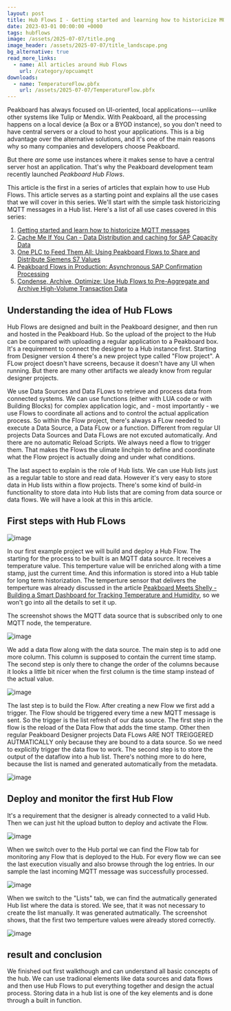 ```yaml
---
layout: post
title: Hub Flows I - Getting started and learning how to historicize MQTT messages
date: 2023-03-01 00:00:00 +0000
tags: hubflows
image: /assets/2025-07-07/title.png
image_header: /assets/2025-07-07/title_landscape.png
bg_alternative: true
read_more_links:
  - name: All articles around Hub Flows
    url: /category/opcuamqtt
downloads:
  - name: TemperatureFlow.pbfx
    url: /assets/2025-07-07/TemperatureFlow.pbfx
---
```

Peakboard has always focused on UI-oriented, local applications---unlike other systems like Tulip or Mendix. With Peakboard, all the processing happens on a local device (a Box or a BYOD instance), so you don't need to have central servers or a cloud to host your applications. This is a big advantage over the alternative solutions, and it's one of the main reasons why so many companies and developers choose Peakboard.

But there *are* some use instances where it makes sense to have a central server host an application. That's why the Peakboard development team recently launched *Peakboard Hub Flows*. 

This article is the first in a series of articles that explain how to use Hub Flows. This article serves as a starting point and explains all the use cases that we will cover in this series. We'll start with the simple task historicizing MQTT messages in a Hub list. Here's a list of all use cases covered in this series:

1. [Getting started and learn how to historicize MQTT messages](/Hub-FLows-I-Getting-started-and-learn-how-to-historize-MQTT-messages.html)
2. [Cache Me If You Can - Data Distribution and caching for SAP Capacity Data](/Hub-Flows-II-Cache-Me-If-You-Can-Data-Distribution-for-SAP-Capacity-Data.html)
3. [One PLC to Feed Them All: Using Peakboard Flows to Share and Distribute Siemens S7 Values](/Hub-Flows-III-One-PLC-to-Feed-Them-All-Using-Peakboard-Flows-to-Share-and-distribute-Siemens-S7-Values.html)
4. [Peakboard Flows in Production: Asynchronous SAP Confirmation Processing](/Hub-Flows-IV-Peakboard-Flows-in-Production-Asynchronous-SAP-Confirmation-Processing.html)
5. [Condense, Archive, Optimize: Use Hub Flows to Pre-Aggregate and Archive High-Volume Transaction Data](/Hub-Flows-V-Condense,-Archive-Optimize-Use-Hub-Flows-to-Pre-Aggregate-and-Archive-High-Volume-Transaction-Data.html)

## Understanding the idea of Hub FLows

Hub Flows are designed and built in the Peakboard designer, and then run and hosted in the Peakboard Hub. So the upload of the project to the Hub can be compared with uploading a regular application to a Peakboard box. It's a requirement to connect the designer to a Hub instance first. Starting from Designer version 4 there's a new project type called "Flow project". A FLow project doesn't have screens, because it doesn't have any UI when running. But there are many other artifacts we aleady know from regular designer projects.

We use Data Sources and Data FLows to retrieve and process data from connected systems. We can use functions (either with LUA code or with Building Blocks) for complex application logic, and - most importantly - we use Flows to coordinate all actions and to control the actual application process. So within the Flow project, there's always a FLow needed to execute a Data Source, a Data FLow or a function. Different from regular UI projects Data Sources and Data FLows are not excuted automatically. And there are no automatic Reload Scripts. We always need a flow to trigger them. That makes the Flows the ulimate linchpin to define and coordinate what the Flow project is actually doing and under what conditions.

The last aspect to explain is the role of Hub lists. We can use Hub lists just as a regular table to store and read data. However it's very easy to store data in Hub lists within a flow projects. There's some kind of build-in functionality to store data into Hub lists that are coming from data source or data flows. We will have a look at this in this article. 

## First steps with Hub FLows

![image](/assets/2025-07-07/005.png)

In our first example project we will build and deploy a Hub Flow. The starting for the process to be built is an MQTT data source. It receives a temperature value. This temperture value will be enriched along with a time stamp, just the current time. And this information is stored into a Hub table for long term historization. The temperture sensor that delivers the temperture was already discussed in the article [Peakboard Meets Shelly - Building a Smart Dashboard for Tracking Temperature and Humidity](/Peakboard-Meets-Shelly-Building-a-Smart-Dashboard-for-Tracking-Temperature-and-Humidity.html), so we won't go into all the details to set it up.

The screenshot shows the MQTT data source that is subscribed only to one MQTT node, the temperature.

![image](/assets/2025-07-07/010.png)

We add a data flow along with the data source. The main step is to add one more column. This column is supposed to contain the current time stamp. The second step is only there to change the order of the columns because it looks a little bit nicer when the first column is the time stamp instead of the actual value.

![image](/assets/2025-07-07/020.png)

The last step is to build the Flow. After creating a new Flow we first add a trigger. The Flow should be triggered every time a new MQTT message is sent. So the trigger is the list refresh of our data source.
The first step in the flow is the reload of the Data Flow that adds the time stamp. Other then regular Peakboard Designer projects Data FLows ARE NOT TREIGGERED AUTMATICALLY only because they are bound to a data source. So we need to explicitly trigger the data flow to work. The second step is to store the output of the dataflow into a hub list. There's nothing more to do here, because the list is named and generated automatically from the metadata.

![image](/assets/2025-07-07/030.png)

## Deploy and monitor the first Hub Flow

It's a requirement that the designer is already connected to a valid Hub. Then we can just hit the upload button to deploy and activate the Flow.

![image](/assets/2025-07-07/040.png)

When we switch over to the Hub portal we can find the Flow tab for monitoring any Flow that is deployed to the Hub. For every flow we can see the last execution visually and also browse through the log entries. In our sample the last incoming MQTT message was successfully processed.

![image](/assets/2025-07-07/050.png)

When we switch to the "Lists" tab, we can find the autmatically generated Hub list where the data is stored. We see, that it was not necessary to create the list manually. It was generated autmatically. The screenshot shows, that the first two temperture values were already stored correctly.

![image](/assets/2025-07-07/060.png)

## result and conclusion

We finished out first walkthough and can understand all basic concepts of the hub. We can use tradional elements like data sources and data flows and then use Hub Flows to put everything together and design the actual process. Storing data in a hub list is one of the key elements and is done through a built in function.

